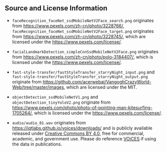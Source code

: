 ## Source and License Information

- `faceRecognition_faceNet_ssdMobileNetV2Face_search.png` originates from https://www.pexels.com/zh-cn/photo/3228766/, `faceRecognition_faceNet_ssdMobileNetV2Face_target.png` originates from https://www.pexels.com/zh-cn/photo/3228745/, which are licensed under the https://www.pexels.com/license/.

- `facialLandmarkDetection_simpleCnnSsdMobileNetV2Face.png` originates from https://www.pexels.com/zh-cn/photo/polo-3184407/, which is licensed under the https://www.pexels.com/license/.

- `fast-style-transfer/fastStyleTransfer_starryNight_input.png` and `fast-style-transfer/fastStyleTransfer_starryNight_output.png` originate from https://github.com/acerwebai/VangoghCrazyWorld-Web/tree/master/images, which are licensed under the MIT.

- `objectDetection_ssdMobileNetV1.png` and `objectDetection_tinyYoloV2.png` originate from https://www.pexels.com/photo/photo-of-pointing-man-kitesurfing-1705264/, which is licensed under the https://www.pexels.com/license/.

- `audio/audio_01.wav` originates from https://iqtlabs.github.io/voices/downloads/ and is publicly available released under [Creative Commons BY 4.0](https://creativecommons.org/licenses/by/4.0/), free for commercial, academic, and government use. Please do reference [VOiCES](https://arxiv.org/abs/1804.05053) if using the data in publications.
